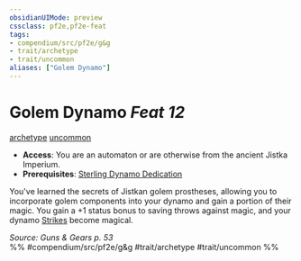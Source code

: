 ```yaml
---
obsidianUIMode: preview
cssclass: pf2e,pf2e-feat
tags:
- compendium/src/pf2e/g&g
- trait/archetype
- trait/uncommon
aliases: ["Golem Dynamo"]
---
```

# Golem Dynamo  *Feat 12*  
[archetype](/rules/traits/archetype.md)  [uncommon](/rules/traits/uncommon.md)  

- **Access**: You are an automaton or are otherwise from the ancient Jistka Imperium.
- **Prerequisites**: [Sterling Dynamo Dedication](/compendium/feats/sterling-dynamo-dedication-g-g.md)

You've learned the secrets of Jistkan golem prostheses, allowing you to incorporate golem components into your dynamo and gain a portion of their magic. You gain a +1 status bonus to saving throws against magic, and your dynamo [Strikes](/rules/actions/strike.md) become magical.

*Source: Guns & Gears p. 53*  
%% #compendium/src/pf2e/g&g #trait/archetype #trait/uncommon %%